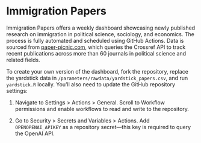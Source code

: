 Immigration Papers
===================

Immigration Papers offers a weekly dashboard showcasing newly published research on immigration in political science, sociology, and economics. The process is fully automated and scheduled using GitHub Actions. Data is sourced from [paper-picnic.com](https://paper-picnic.com/), which queries the Crossref API to track recent publications across more than 60 journals in political science and related fields.

To create your own version of the dashboard, fork the repository, replace the yardstick data in `/parameters/rawdata/yardstick_papers.csv`, and run `yardstick.R` locally. You’ll also need to update the GitHub repository settings:

1. Navigate to Settings > Actions > General. Scroll to Workflow permissions and enable workflows to read and write to the repository.

2. Go to Security > Secrets and Variables > Actions. Add `OPENOPENAI_APIKEY` as a repository secret—this key is required to query the OpenAI API.